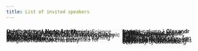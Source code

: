 ```yaml
---
title: List of invited speakers
---
```


<!-- <object data="/assets/speakers - Sheet1.pdf" width="100%" height="100%" type='application/pdf'></object>
 -->

<style>
  .two-column-container {
    display: flex;
    align-items: flex-start;
    line-height: 0.1em;
  }

  .left-column {
    flex: 1;
    padding: 20px;
    background-color: #6cc58d4d;
    font-size: 0.7em;
  }

  .right-column {
    flex: 1;
    padding: 20px;
    background-color: #ffffff3c;
    font-size: 0.7em;
  }

</style>



<div class="two-column-container" markdown="block">


{: .left-column}
**Nong Artrith**  
*Debye Institute for Nanomaterials Science*  
ML & XAS for Amorphous Materials     
<br>
**Y	Z**    
*University of Michigan*      
Unusual Dynamics of Tetrahedral Liquids Caused by the Competition between Dynamic Heterogeneity and Structural Heterogeneity    
<br> 
**Wissam Saidi**    
*NETL*    
Materials Modeling and Machine Learning    
<br>
**Volker	Deringer**     
*University of Oxford*    
Data-driven interatomic potentials for inorganic materials chemistry   
<br>

{: .right-column }
**Olexandr Isayev**  
*CMU*  
AIMNet2: Robust neural network potential for organic, element-organic     
<br>
**Matthew Carbone**    
*Brookhaven National Laboratory*    
TBD    
<br>
**Rebecca Lindsey**    
*University of Michigan, Ann Arbor*    
Explaining Performance of Physics-Informed Machine-Learned Interatomic Models     
<br>
**Alexandre Tkatchenko**    
*University of Luxembourg*     
TBD    
</div>

